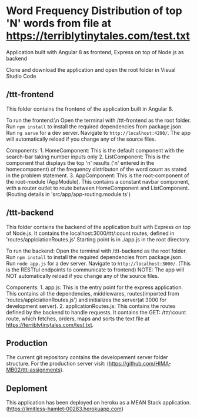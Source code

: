 # Word Frequency Distribution of top 'N' words from file at https://terriblytinytales.com/test.txt
Application built with Angular 8 as frontend, Express on top of Node.js as backend

Clone and download the application and open the root folder in Visual Studio Code

## /ttt-frontend

This folder contains the frontend of the application built in Angular 8.

To run the frontend:\n
    Open the terminal with /ttt-frontend as the root folder.
    Run `npm install` to install the required dependencies from package.json.
    Run `ng serve` for a dev server. Navigate to `http://localhost:4200/`. 
    The app will automatically reload if you change any of the source files.

Components: 
    1. HomeComponent: This is the default component with the search-bar taking number inputs only
    2. ListComponent: This is the component that displays the top 'n' results ('n' entered in the homecomponent) of the frequency distributon of the word count as stated in the problem statement.
    3. AppComponent: This is the root-component of the root-module (AppModule). This contains a constant navbar component, with a router outlet to route between HomeComponent and ListComponent. (Routing details in 'src/app/app-routing.module.ts')

## /ttt-backend

This folder contains the backend of the application built with Express on top of Node.js.
It contains the localhost:3000/ttt/:count routes, defined in 'routes/applciationRoutes.js'
Starting point is in ./app.js in the root directory.

To run the backend:
    Open the terminal with /ttt-backend as the root folder.
    Run `npm install` to install the required dependencies from package.json.
    Run `node app.js` for a dev server. Navigate to `http://localhost:3000/`. (This is the RESTful endpoints to communicate to frontend)
    NOTE: The app will NOT automatically reload if you change any of the source files.

Components:
    1. app.js: This is the entry point for the express application. This contains all the dependencies, middlewares, routes(imported from 'routes/applciationRoutes.js') and initializes the server(at 3000 for development server).
    2. applicationRoutes.js: This contains the routes defined by the backend to handle requests. It contains the  GET: /ttt/:count route, which fetches, orders, maps and sorts the text file at https://terriblytinytales.com/test.txt. 

## Production

The current git repository contains the developement server folder structure. 
For the production server visit: (https://github.com/HIMA-MB02/ttt-assignments).

## Deploment

This application has been deployed on heroku as a MEAN Stack application. 
(https://limitless-hamlet-00283.herokuapp.com)

